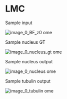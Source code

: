 # LMC

Sample input

![image_0_BF_z0 ome](https://github.com/jfozard/LMC/assets/4390954/d219bfdd-389c-4b43-b152-7486e699b034)

Sample nucleus GT

![image_0_nucleus_gt ome](https://github.com/jfozard/LMC/assets/4390954/65c0b129-9809-4243-bd73-6426b9ac4128)

Sample nucleus output

![image_0_nucleus ome](https://github.com/jfozard/LMC/assets/4390954/d504757d-6ed5-4905-9a2e-3110acb9162e)

Sample tubulin output

![image_0_tubulin ome](https://github.com/jfozard/LMC/assets/4390954/4d478b6d-9bb2-4f7e-be04-d6cc144127cd)
